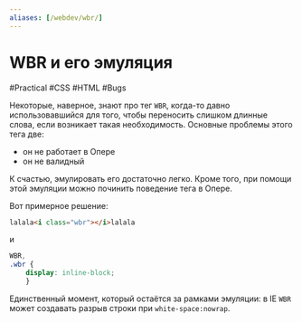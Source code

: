 ```yaml
---
aliases: [/webdev/wbr/]
---
```


# WBR и его эмуляция

#Practical #CSS #HTML #Bugs

Некоторые, наверное, знают про тег `WBR`, когда-то давно использовавшийся для того, чтобы переносить слишком длинные слова, если возникает такая необходимость. Основные проблемы этого тега две:

- он не работает в Опере
- он не валидный

К счастью, эмулировать его достаточно легко. Кроме того, при помощи этой эмуляции можно починить поведение тега в Опере.

Вот примерное решение:

``` HTML
lalala<i class="wbr"></i>lalala
```

и

``` CSS
WBR,
.wbr {
    display: inline-block;
    }
```

Единственный момент, который остаётся за рамками эмуляции: в IE `WBR` может создавать разрыв строки при `white-space:nowrap`.

